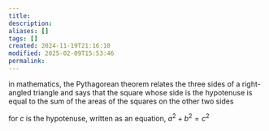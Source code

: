 ```yaml
---
title: 
description: 
aliases: []
tags: []
created: 2024-11-19T21:16:10
modified: 2025-02-09T15:53:46
permalink:
---
```


in mathematics, the Pythagorean theorem relates the three sides of a right-angled triangle and says that the square whose side is the hypotenuse is equal to the sum of the areas of the squares on the other two sides

for $c$ is the hypotenuse, written as an equation, $a^2+b^2=c^2$
